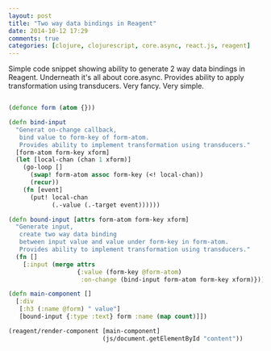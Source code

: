 ```yaml
---
layout: post
title: "Two way data bindings in Reagent"
date: 2014-10-12 17:29
comments: true
categories: [clojure, clojurescript, core.async, react.js, reagent]
---
```

Simple code snippet showing ability to generate 2 way data bindings in Reagent.
Underneath it's all about core.async.
Provides ability to apply transformation using transducers.
Very fancy. Very simple.

```clojure

(defonce form (atom {}))

(defn bind-input
  "Generat on-change callback,
   bind value to form-key of form-atom.
   Provides ability to implement transformation using transducers."
  [form-atom form-key xform]
  (let [local-chan (chan 1 xform)]
    (go-loop []
      (swap! form-atom assoc form-key (<! local-chan))
      (recur))
    (fn [event]
      (put! local-chan
            (.-value (.-target event))))))

(defn bound-input [attrs form-atom form-key xform]
  "Generate input,
   create two way data binding
   between input value and value under form-key in form-atom.
   Provides ability to implement transformation using transducers."
  (fn []
    [:input (merge attrs
                   {:value (form-key @form-atom)
                    :on-change (bind-input form-atom form-key xform)})]))

(defn main-component []
  [:div
   [:h3 (:name @form) " value"]
   [bound-input {:type :text} form :name (map count)]])

(reagent/render-component [main-component]
                          (js/document.getElementById "content"))
```
